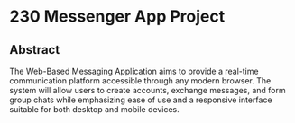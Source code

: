 # 230 Messenger App Project

## Abstract
The Web-Based Messaging Application aims to provide a real-time communication platform accessible through any modern browser. The system will allow users to create accounts, exchange messages, and form group chats while emphasizing ease of use and a responsive interface suitable for both desktop and mobile devices.
